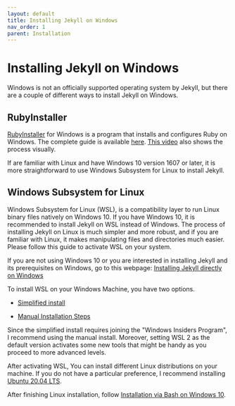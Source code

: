 ```yaml
---
layout: default
title: Installing Jekyll on Windows
nav_order: 1
parent: Installation
---
```



# Installing Jekyll on Windows

Windows is not an officially supported operating system by Jekyll, but there are a couple of different ways to install Jekyll on Windows. 

## RubyInstaller

[RubyInstaller](https://rubyinstaller.org/) for Windows is a program that installs and configures Ruby on Windows. The complete guide is available [here](https://jekyllrb.com/docs/installation/windows/). [This video](https://www.youtube.com/watch?v=LfP7Y9Ja6Qc&list=PLLAZ4kZ9dFpOPV5C5Ay0pHaa0RJFhcmcB&index=3) also shows the process visually. 

If are familiar with Linux and have Windows 10 version 1607 or later, it is more straightforward to use Windows Subsystem for Linux to install Jekyll.

## Windows Subsystem for Linux

Windows Subsystem for Linux (WSL), is a compatibility layer to run Linux binary files natively on Windows 10. If you have Windows 10, it is recommended to install Jekyll on WSL instead of Windows. The process of installing Jekyll on Linux is much simpler and more robust, and if you are familiar with Linux, it makes manipulating files and directories much easier. Please follow this guide to activate WSL on your system.

If you are not using Windows 10 or you are interested in installing Jekyll and its prerequisites on Windows, go to this webpage: [Installing Jekyll directly on Windows](https://jekyllrb.com/docs/installation/windows/)

To install WSL on your Windows Machine, you have two options. 

+ [Simplified install](https://docs.microsoft.com/en-us/windows/wsl/install-win10#simplified-installation-for-windows-insiders)

+ [Manual Installation Steps](https://docs.microsoft.com/en-us/windows/wsl/install-win10#manual-installation-steps)

Since the simplified install requires joining the "Windows Insiders Program", I recommend using the manual install. Moreover, setting WSL 2 as the default version activates some new tools that might be handy as you proceed to more advanced levels. 

After activating WSL, You can install different Linux distributions on your machine. If you do not have a particular preference, I recommend installing  [Ubuntu 20.04 LTS](https://www.microsoft.com/store/apps/9n6svws3rx71).

After finishing Linux installation, follow [Installation via Bash on Windows 10](https://jekyllrb.com/docs/installation/windows/#installation-via-bash-on-windows-10).
